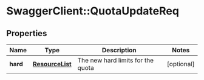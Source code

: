 # SwaggerClient::QuotaUpdateReq

## Properties
Name | Type | Description | Notes
------------ | ------------- | ------------- | -------------
**hard** | [**ResourceList**](ResourceList.md) | The new hard limits for the quota | [optional] 


